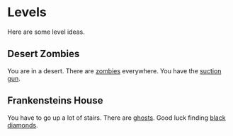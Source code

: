 # Levels

Here are some level ideas.

## Desert Zombies

You are in a desert. There are [zombies](/Basic_Game_Concepts/#zombies) everywhere. You have the [suction gun](/Basic_Game_Concepts/#suction-gun).

## Frankensteins House

You have to go up a lot of stairs. There are [ghosts](/Basic_Game_Concepts/#ghosts). Good luck finding [black diamonds](/Basic_Game_Concepts/#black).